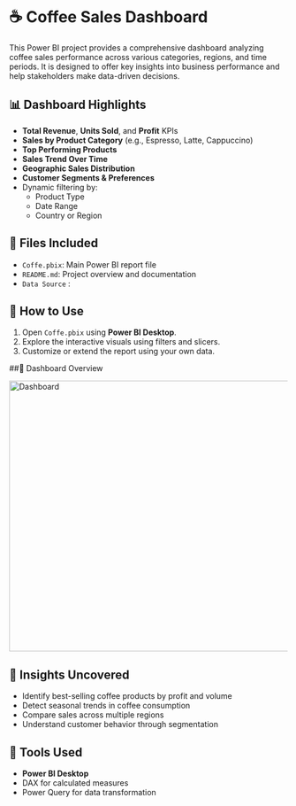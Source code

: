# ☕ Coffee Sales Dashboard

This Power BI project provides a comprehensive dashboard analyzing coffee sales performance across various categories, regions, and time periods. It is designed to offer key insights into business performance and help stakeholders make data-driven decisions.

## 📊 Dashboard Highlights

- **Total Revenue**, **Units Sold**, and **Profit** KPIs
- **Sales by Product Category** (e.g., Espresso, Latte, Cappuccino)
- **Top Performing Products**
- **Sales Trend Over Time**
- **Geographic Sales Distribution**
- **Customer Segments & Preferences**
- Dynamic filtering by:
  - Product Type
  - Date Range
  - Country or Region

## 📁 Files Included

- `Coffe.pbix`: Main Power BI report file
- `README.md`: Project overview and documentation
- `Data Source` :

## 🚀 How to Use

1. Open `Coffe.pbix` using **Power BI Desktop**.
2. Explore the interactive visuals using filters and slicers.
3. Customize or extend the report using your own data.

##📸 Dashboard Overview

<img width="812" height="489" alt="Dashboard " src="https://github.com/user-attachments/assets/c6bc82a0-2eca-41a6-a7d4-5f7ca46b9140" />


## 🧠 Insights Uncovered

- Identify best-selling coffee products by profit and volume
- Detect seasonal trends in coffee consumption
- Compare sales across multiple regions
- Understand customer behavior through segmentation

## 🔧 Tools Used

- **Power BI Desktop**
- DAX for calculated measures
- Power Query for data transformation

